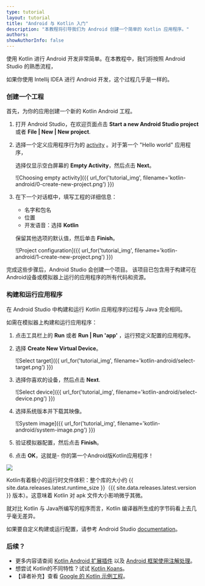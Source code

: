 ```yaml
---
type: tutorial
layout: tutorial
title: "Android 与 Kotlin 入门"
description: "本教程将引导我们为 Android 创建一个简单的 Kotlin 应用程序。"
authors: 
showAuthorInfo: false
---
```


使用 Kotlin 进行 Android 开发非常简单。在本教程中，我们将按照 Android Studio 的熟悉流程，

如果你使用 Intellij IDEA 进行 Android 开发，这个过程几乎是一样的。

### 创建一个工程

首先，为你的应用创建一个新的 Kotlin Android 工程。

1. 打开 Android Studio，在欢迎页面点击 **Start a new Android Studio project**  或者 **File \| New \| New project**.

2. 选择一个定义应用程序行为的 [activity](https://developer.android.com/guide/components/activities/intro-activities) 。对于第一个 "Hello world" 应用程序，

   选择仅显示空白屏幕的 __Empty Activity__，然后点击 __Next__。

   ![Choosing empty activity]({{ url_for('tutorial_img', filename='kotlin-android/0-create-new-project.png') }})

3. 在下一个对话框中，填写工程的详细信息：

   - 名字和包名
   - 位置
   - 开发语音：选择 __Kotlin__

   保留其他选项的默认值，然后单击 __Finish__。

   ![Project configuration]({{ url_for('tutorial_img', filename='kotlin-android/1-create-new-project.png') }})

完成这些步骤后，Android Studio 会创建一个项目。 该项目已包含用于构建可在Android设备或模拟器上运<!---->行的应用程序的所有代码和资源。

### 构建和运行应用程序

在 Android Studio 中构建和运行 Kotlin 应用程序的过程与 Java 完全相同。

如需在模拟器上构建和运行应用程序：
1. 点击工具栏上的 __Run__ 或者 __Run \| Run 'app'__ ，运行预定义配置的应用程序。

2. 选择 __Create New Virtual Device__。

   ![Select target]({{ url_for('tutorial_img', filename='kotlin-android/select-target.png') }})

3. 选择你喜欢的设备，然后点击 __Next__.

   ![Select device]({{ url_for('tutorial_img', filename='kotlin-android/select-device.png') }})

4. 选择系统版本并下载其映像。

   ![System image]({{ url_for('tutorial_img', filename='kotlin-android/system-image.png') }})

5. 验证模拟器配置，然后点击 __Finish__。

6. 点击 __OK__，这就是- 你的第一个Android版Kotlin应用程序！


<div style="display: flex; align-items: center; margin-bottom: 10px;">
    <img
    src="{{ url_for('asset', path='images/tutorials/kotlin-android/hello-app.png') }}"
    data-gif-src="{{ url_for('asset', path='images/tutorials/kotlin-android/hello-app.gif') }}"
    class="gif-image">
</div>

Kotlin有着极小的运行时文件体积：整个库的大小约 {{ site.data.releases.latest.runtime_size }}（{{ site.data.releases.latest.version }} 版本）。这意味着 Kotlin 对 apk 文件大小影响微乎其微。

就对比 Kotlin 与 Java所编写的程序而言，Kotlin 编译器所生成的字节码看上去几乎毫无差异。

如果要自定义构建或运行配置，请参考 Android Studio [documentation](https://developer.android.com/studio/run)。

### 后续？

* 更多内容请查阅 [Kotlin Android 扩展插件](android-plugin.html) 以及 [Android 框架使用注解处理](android-frameworks.html)。
* 想尝试 Kotlin的不同特性？试试 [Kotlin Koans](koans.html)。
* 【译者补充】查看 [Google 的 Kotlin 示例工程](https://developer.android.com/samples/index.html?language=kotlin)。
